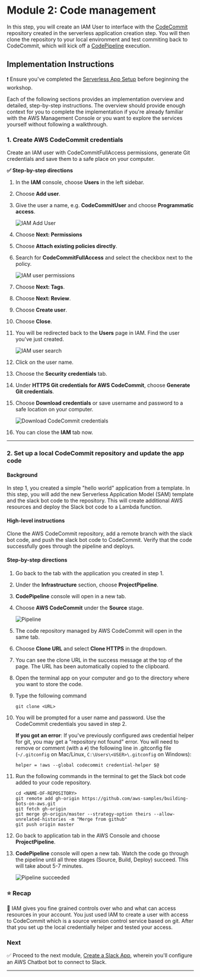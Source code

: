 # Module 2: Code management

In this step, you will create an IAM User to interface with the [CodeCommit][codecommit] repository created in the serverless application creation step. You will then clone the repository to your local environment and test commiting back to CodeCommit, which will kick off a [CodePipeline][codepipeline] execution.

## Implementation Instructions

:heavy_exclamation_mark: Ensure you've completed the [Serverless App Setup][serverless-app-setup] before beginning
the workshop.

Each of the following sections provides an implementation overview and detailed, step-by-step instructions. The overview should provide enough context for you to complete the implementation if you're already familiar with the AWS Management Console or you want to explore the services yourself without following a walkthrough.

### 1. Create AWS CodeCommit credentials
Create an IAM user with CodeCommitFullAccess permissions, generate Git credentials and save them to a safe place on your computer.

**:white_check_mark: Step-by-step directions**

1. In the **IAM** console, choose **Users** in the left sidebar.
1. Choose **Add user**.
1. Give the user a name, e.g. **CodeCommitUser** and choose **Programmatic access**.

    ![IAM Add User](../images/iam-add-user.png)

1. Choose **Next: Permissions**
1. Choose **Attach existing policies directly**.
1. Search for **CodeCommitFullAccess** and select the checkbox next to the policy.

    ![IAM user permissions](../images/iam-user-permissions.png)

1. Choose **Next: Tags**.
1. Choose **Next: Review**.
1. Choose **Create user**.
1. Choose **Close**.
1. You will be redirected back to the **Users** page in IAM. Find the user you've just created.

    ![IAM user search](../images/iam-find-user.png)

1. Click on the user name.
1. Choose the **Security credentials** tab.
1. Under **HTTPS Git credentials for AWS CodeCommit**, choose **Generate Git credentials**.
1. Choose **Download credentials** or save username and password to a safe location on your computer.

    ![Download CodeCommit credentials](../images/permissions-codecommit-creds-generated.png)
1. You can close the **IAM** tab now.

---

### 2. Set up a local CodeCommit repository and update the app code

#### Background

In step 1, you created a simple "hello world" application from a template. In this step, you will add the new Serverless Application Model (SAM) template and the slack bot code to the repository. This will create additional AWS resources and deploy the Slack bot code to a Lambda function.

#### High-level instructions

Clone the AWS CodeCommit repository, add a remote branch with the slack bot code, and push the slack bot code to CodeCommit. Verify that the code successfully goes through the pipeline and deploys.

#### Step-by-step directions

1. Go back to the tab with the application you created in step 1.
1. Under the **Infrastructure** section, choose **ProjectPipeline**.
1. **CodePipeline** console will open in a new tab.
1. Choose **AWS CodeCommit** under the **Source** stage.

    ![Pipeline](../images/code-pipeline.png)

1. The code repository managed by AWS CodeCommit will open in the same tab.
1. Choose **Clone URL** and select **Clone HTTPS** in the dropdown.
1. You can see the clone URL in the success message at the top of the page. The URL has been automatically copied to the clipboard.
1. Open the terminal app on your computer and go to the directory where you want to store the code.
1. Type the following command 
    ```
    git clone <URL>
    ```
1. You will be prompted for a user name and password. Use the CodeCommit credentials you saved in step 2.

    **If you got an error**: If you've previously configured aws credential helper for git, you may get a "repository not found" error. You will need to remove or comment (with a `#`) the following line in .gitconfig file (`~/.gitconfig` on Mac/Linux, `C:\Users\<USER>\.gitconfig` on Windows):
    ```
    helper = !aws --global codecommit credential-helper $@
    ```
1. Run the following commands in the terminal to get the Slack bot code added to your code repository.
    ```
    cd <NAME-OF-REPOSITORY>
    git remote add gh-origin https://github.com/aws-samples/building-bots-on-aws.git
    git fetch gh-origin
    git merge gh-origin/master --strategy-option theirs --allow-unrelated-histories -m "Merge from github"
    git push origin master
    ```
1. Go back to application tab in the AWS Console and choose **ProjectPipeline**.
1. **CodePipeline** console will open a new tab. Watch the code go through the pipeline until all three stages (Source, Build, Deploy) succeed. This will take about 5-7 minutes.

    ![Pipeline succeeded](../images/code-pipeline-success.png)

### :star: Recap

:wrench: IAM gives you fine grained controls over who and what can access resources in your account. You just used IAM to create a user with access to CodeCommit which is a source version control service based on git. After that you set up the local credentially helper and tested your access.

### Next

:white_check_mark: Proceed to the next module, [Create a Slack App][setup-slack-app], 
wherein you'll configure an AWS Chatbot bot to connect to Slack.

---
[cognito]: https://aws.amazon.com/cognito/
[lambda]: https://aws.amazon.com/lambda/
[api-gw]: https://aws.amazon.com/api-gateway/
[s3]: https://aws.amazon.com/s3/
[dynamodb]: https://aws.amazon.com/dynamodb/
[secrets-manager]: https://aws.amazon.com/secrets-manager/
[sns]: https://aws.amazon.com/sns/
[cloudwatch]: https://aws.amazon.com/cloudwatch/
[chatbot]: https://aws.amazon.com/chatbot/
[aws-sam]: https://aws.amazon.com/serverless/sam/
[codepipeline]: https://aws.amazon.com/codepipeline/
[codecommit]: https://aws.amazon.com/codecommit/
[codebuild]: https://aws.amazon.com/codebuild/
[cloudformation]: https://aws.amazon.com/cloudformation/
[aws-console]: https://console.aws.amazon.com
[iam-console]: https://console.aws.amazon.com/iam/home
[lambda-console]: https://console.aws.amazon.com/lambda/home
[cfn-console]: https://console.aws.amazon.com/cloudformation/home
[s3-console]: https://console.aws.amazon.com/s3/home
[chatbot-console]: https://console.aws.amazon.com/chatbot/home
[api-slack]: https://api.slack.com

[setup]: ../00_Setup/
[cleanup]: ../01_Cleanup/
[serverless-app-setup]: ../1_ServerlessAppSetup/
[code-management]: ../2_CodeManagement/
[setup-slack-app]: ../3_SlackApp/
[notifications]: ../4_AWSNotifications/